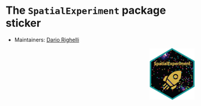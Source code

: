 # The `SpatialExperiment` package sticker

* Maintainers: [Dario Righelli](https://github.com/drighelli)

<img src="SpatialExperiment.png" align="right" alt="" width="120" />

